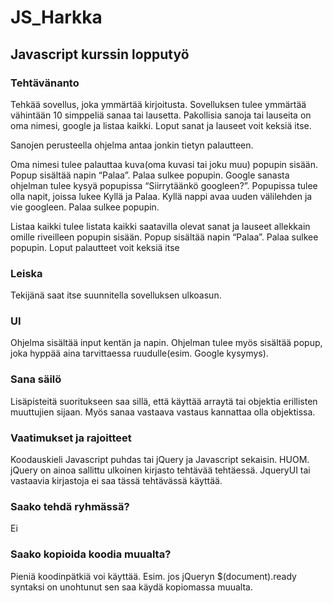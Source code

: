 # JS_Harkka
## Javascript kurssin lopputyö

### Tehtävänanto
Tehkää sovellus, joka ymmärtää kirjoitusta. Sovelluksen tulee ymmärtää vähintään 10 simppeliä sanaa tai lausetta. Pakollisia sanoja tai lauseita on oma nimesi, google ja listaa kaikki. Loput sanat ja lauseet voit keksiä itse.

Sanojen perusteella ohjelma antaa jonkin tietyn palautteen.

Oma nimesi tulee palauttaa kuva(oma kuvasi tai joku muu) popupin sisään. Popup sisältää napin “Palaa”. Palaa sulkee popupin. Google sanasta ohjelman tulee kysyä popupissa “Siirrytäänkö googleen?”. Popupissa tulee olla napit, joissa lukee Kyllä ja Palaa. Kyllä nappi avaa uuden välilehden ja vie googleen. Palaa sulkee popupin.

Listaa kaikki tulee listata kaikki saatavilla olevat sanat ja lauseet allekkain omille riveilleen popupin sisään. Popup sisältää napin “Palaa”. Palaa sulkee popupin. Loput palautteet voit keksiä itse

### Leiska
Tekijänä saat itse suunnitella sovelluksen ulkoasun.

### UI
Ohjelma sisältää input kentän ja napin. Ohjelman tulee myös sisältää popup, joka hyppää aina tarvittaessa ruudulle(esim. Google kysymys).

### Sana säilö
Lisäpisteitä suoritukseen saa sillä, että käyttää arraytä tai objektia erillisten muuttujien sijaan. Myös sanaa vastaava vastaus kannattaa olla objektissa.

### Vaatimukset ja rajoitteet
Koodauskieli
Javascript puhdas tai jQuery ja Javascript sekaisin. HUOM. jQuery on ainoa sallittu ulkoinen kirjasto tehtävää tehtäessä. JqueryUI tai vastaavia kirjastoja ei saa tässä tehtävässä käyttää.

### Saako tehdä ryhmässä?
Ei

### Saako kopioida koodia muualta?
Pieniä koodinpätkiä voi käyttää. Esim. jos jQueryn $(document).ready syntaksi on unohtunut sen saa käydä kopiomassa muualta.
